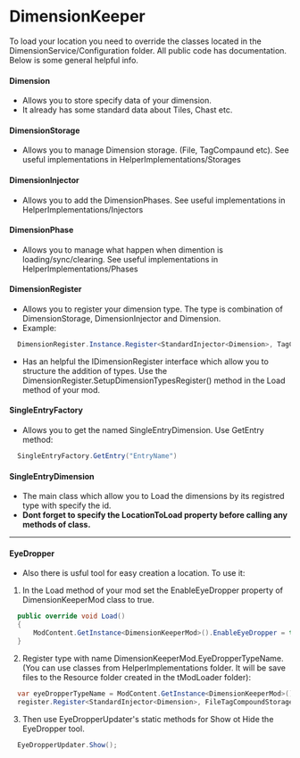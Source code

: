 # DimensionKeeper

To load your location you need to override the classes located in the DimensionService/Configuration folder.
All public code has documentation. Below is some general helpful info.

#### Dimension 
- Allows you to store specify data of your dimension. 
- It already has some standard data about Tiles, Chast etc.
#### DimensionStorage 
- Allows you to manage Dimension storage. (File, TagCompaund etc). See useful implementations in HelperImplementations/Storages
#### DimensionInjector 
- Allows you to add the DimensionPhases. See useful implementations in HelperImplementations/Injectors
#### DimensionPhase 
- Allows you to manage what happen when dimention is loading/synс/clearing. See useful implementations in HelperImplementations/Phases

#### DimensionRegister 
- Allows you to register your dimension type. The type is combination of DimensionStorage, DimensionInjector and Dimension.
- Example: 
```C#
  DimensionRegister.Instance.Register<StandardInjector<Dimension>, TagCompoundFromFileStorage<Dimension>, Dimension>("TypeName");
```
- Has an helpful the IDimensionRegister interface which allow you to structure the addition of types. Use the DimensionRegister.SetupDimensionTypesRegister<IDimensionRegisterImplementation>() method in the Load method of your mod.

#### SingleEntryFactory 
- Allows you to get the named SingleEntryDimension. Use GetEntry method:
```C#
  SingleEntryFactory.GetEntry("EntryName")
```

#### SingleEntryDimension 
- The main class which allow you to Load the dimensions by its registred type with specify the id.
- **Dont forget to specify the LocationToLoad property before calling any methods of class.**
-----------------------------------------------------------------------------------------------------------------------------------------------------------------------------
#### EyeDropper
- Also there is usful tool for easy creation a location. To use it:
1. In the Load method of your mod set the EnableEyeDropper property of DimensionKeeperMod class to true.
```C#
  public override void Load()
  {
      ModContent.GetInstance<DimensionKeeperMod>().EnableEyeDropper = true;
  }
```

2. Register type with name DimensionKeeperMod.EyeDropperTypeName. (You can use classes from HelperImplementations folder. It will be save files to the Resource folder created in the tModLoader folder):
```C#
  var eyeDropperTypeName = ModContent.GetInstance<DimensionKeeperMod>().EyeDropperTypeName;
  register.Register<StandardInjector<Dimension>, FileTagCompoundStorage<Dimension>, Dimension>(eyeDropperTypeName);
```

3. Then use EyeDropperUpdater's static methods for Show ot Hide the EyeDropper tool.
```C#
  EyeDropperUpdater.Show();
```
